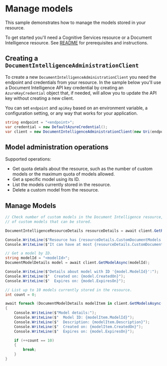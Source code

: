 # Manage models

This sample demonstrates how to manage the models stored in your resource.

To get started you'll need a Cognitive Services resource or a Document Intelligence resource. See [README][README] for prerequisites and instructions.

## Creating a `DocumentIntelligenceAdministrationClient`

To create a new `DocumentIntelligenceAdministrationClient` you need the endpoint and credentials from your resource. In the sample below you'll use a Document Intelligence API key credential by creating an `AzureKeyCredential` object that, if needed, will allow you to update the API key without creating a new client.

You can set `endpoint` and `apiKey` based on an environment variable, a configuration setting, or any way that works for your application.

```C# Snippet:CreateDocumentIntelligenceAdministrationClient
string endpoint = "<endpoint>";
var credential = new DefaultAzureCredential();
var client = new DocumentIntelligenceAdministrationClient(new Uri(endpoint), credential);
```

## Model administration operations

Supported operations:
- Get quota details about the resource, such as the number of custom models or the maximum quota of models allowed.
- Get a specific model using its ID.
- List the models currently stored in the resource.
- Delete a custom model from the resource.

## Manage Models

```C# Snippet:DocumentIntelligenceSampleManageModelsAsync
// Check number of custom models in the Document Intelligence resource, and the maximum number
// of custom models that can be stored.

DocumentIntelligenceResourceDetails resourceDetails = await client.GetResourceDetailsAsync();

Console.WriteLine($"Resource has {resourceDetails.CustomDocumentModels.Count} custom models.");
Console.WriteLine($"It can have at most {resourceDetails.CustomDocumentModels.Limit} custom models.");

// Get a model by ID.
string modelId = "<modelId>";
DocumentModelDetails model = await client.GetModelAsync(modelId);

Console.WriteLine($"Details about model with ID '{model.ModelId}':");
Console.WriteLine($"  Created on: {model.CreatedOn}");
Console.WriteLine($"  Expires on: {model.ExpiresOn}");

// List up to 10 models currently stored in the resource.
int count = 0;

await foreach (DocumentModelDetails modelItem in client.GetModelsAsync())
{
    Console.WriteLine($"Model details:");
    Console.WriteLine($"  Model ID: {modelItem.ModelId}");
    Console.WriteLine($"  Description: {modelItem.Description}");
    Console.WriteLine($"  Created on: {modelItem.CreatedOn}");
    Console.WriteLine($"  Expires on: {model.ExpiresOn}");

    if (++count == 10)
    {
        break;
    }
}
```

[README]: https://github.com/Azure/azure-sdk-for-net/tree/main/sdk/documentintelligence/Azure.AI.DocumentIntelligence#getting-started
